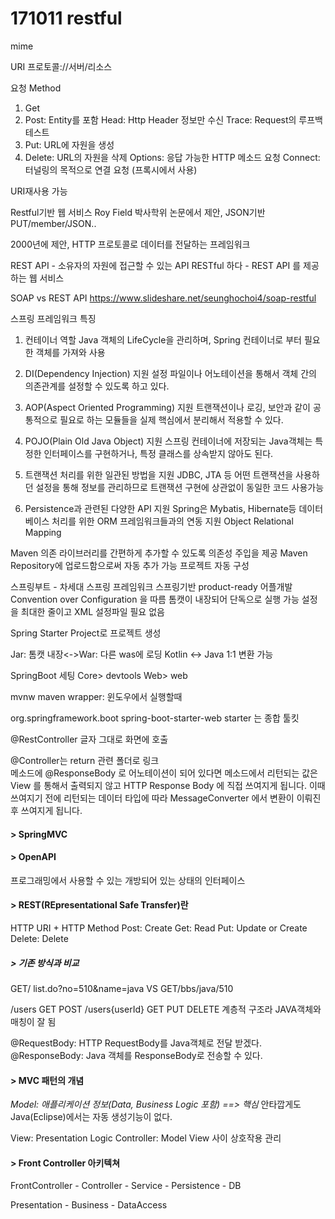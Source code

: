 # 171011 restful

mime

URI
프로토콜://서버/리소스

요청 Method
1. Get
2. Post: Entity를 포함
Head: Http Header 정보만 수신
Trace: Request의 루프백 테스트
3. Put: URL에 자원을 생성
4. Delete: URL의 자원을 삭제
Options: 응답 가능한 HTTP 메소드 요청
Connect: 터널링의 목적으로 연결 요청 (프록시에서 사용)

URI재사용 가능 

Restful기반 웹 서비스
Roy Field 박사학위 논문에서 제안, JSON기반
PUT/member/JSON..

2000년에 제안, HTTP 프로토콜로 데이터를 전달하는 프레임워크

REST API - 소유자의 자원에 접근할 수 있는 API
RESTful 하다 - REST API 를 제공하는 웹 서비스

SOAP vs REST API
https://www.slideshare.net/seunghochoi4/soap-restful

스프링 프레임워크 특징
1. 컨테이너 역할
Java 객체의 LifeCycle을 관리하며, Spring 컨테이너로 부터 필요한 객체를 가져와 사용

2. DI(Dependency Injection) 지원
설정 파일이나 어노테이션을 통해서 객체 간의 의존관계를 설정할 수 있도록 하고 있다.

3. AOP(Aspect Oriented Programming) 지원
트랜잭션이나 로깅, 보안과 같이 공통적으로 필요로 하는 모듈들을 실제 핵심에서 분리해서 
적용할 수 있다.

4. POJO(Plain Old Java Object) 지원
스프링 컨테이너에 저장되는 Java객체는 특정한 인터페이스를 구현하거나, 특정 클래스를
상속받지 않아도 된다.

5. 트랜잭션 처리를 위한 일관된 방법을 지원
JDBC, JTA 등 어떤 트랜잭션을 사용하던 설정을 통해 정보를 관리하므로 트랜잭션 구현에
상관없이 동일한 코드 사용가능

6. Persistence과 관련된 다양한 API 지원
Spring은 Mybatis, Hibernate등 데이터베이스 처리를 위한 ORM 프레임워크들과의 연동 지원
Object Relational Mapping

Maven
의존 라이브러리를 간편하게 추가할 수 있도록 의존성 주입을 제공
Maven Repository에 업로드함으로써 자동 추가 가능
프로젝트 자동 구성

스프링부트 - 차세대 스프링 프레임워크
스프링기반 product-ready 어플개발
Convention over Configuration 을 따름
톰캣이 내장되어 단독으로 실행 가능
설정을 최대한 줄이고 XML 설정파일 필요 없음

Spring Starter Project로 프로젝트 생성

Jar: 톰캣 내장<->War: 다른 was에 로딩 
Kotlin <-> Java 1:1 변환 가능

SpringBoot 세팅
Core> devtools
Web> web

mvnw maven wrapper: 윈도우에서 실행할때 

<dependency>
	<groupId>org.springframework.boot</groupId>
	<artifactId>spring-boot-starter-web</artifactId>
</dependency>
		starter 는 종합 툴킷
		
@RestController 
글자 그대로 화면에 호출

@Controller는 return 관련 폴더로 링크		
메소드에 @ResponseBody 로 어노테이션이 되어 있다면 메소드에서 리턴되는 값은 View 를 통해서 
출력되지 않고 HTTP Response Body 에 직접 쓰여지게 됩니다.
이때 쓰여지기 전에 리턴되는 데이터 타입에 따라 MessageConverter 에서 변환이 이뤄진 후 쓰여지게 됩니다.


#### > SpringMVC
#### > OpenAPI
프로그래밍에서 사용할 수 있는 개방되어 있는 상태의 인터페이스

#### > REST(REpresentational Safe Transfer)란
HTTP URI + HTTP Method
Post: Create
Get: Read
Put: Update or Create
Delete: Delete

##### > 기존 방식과 비교
GET/ list.do?no=510&name=java VS GET/bbs/java/510

/users GET POST
/users{userId} GET PUT DELETE
계층적 구조라 JAVA객체와 매칭이 잘 됨

@RequestBody: HTTP RequestBody를 Java객체로 전달 받겠다.
@ResponseBody: Java 객체를 ResponseBody로 전송할 수 있다.

#### > MVC 패턴의 개념
*Model: 애플리케이션 정보(Data, Business Logic 포함) ==> 핵심*
안타깝게도 Java(Eclipse)에서는 자동 생성기능이 없다. 

View: Presentation Logic
Controller: Model View 사이 상호작용 관리

#### > Front Controller 아키텍쳐
FrontController - Controller - Service - Persistence - DB

Presentation - Business - DataAccess


